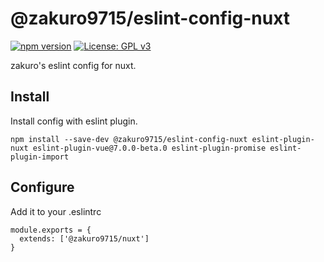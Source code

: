 # @zakuro9715/eslint-config-nuxt

[![npm version](https://badge.fury.io/js/%40zakuro9715%2Feslint-config-nuxt.svg)](https://badge.fury.io/js/%40zakuro9715%2Feslint-config-nuxt)
[![License: GPL v3](https://img.shields.io/badge/License-GPLv3-blue.svg)](https://www.gnu.org/licenses/gpl-3.0)


zakuro's eslint config for nuxt.

## Install

Install config with eslint plugin.

```
npm install --save-dev @zakuro9715/eslint-config-nuxt eslint-plugin-nuxt eslint-plugin-vue@7.0.0-beta.0 eslint-plugin-promise eslint-plugin-import
```

## Configure

Add it to your .eslintrc

```.eslintrc
module.exports = {
  extends: ['@zakuro9715/nuxt']
}
```
